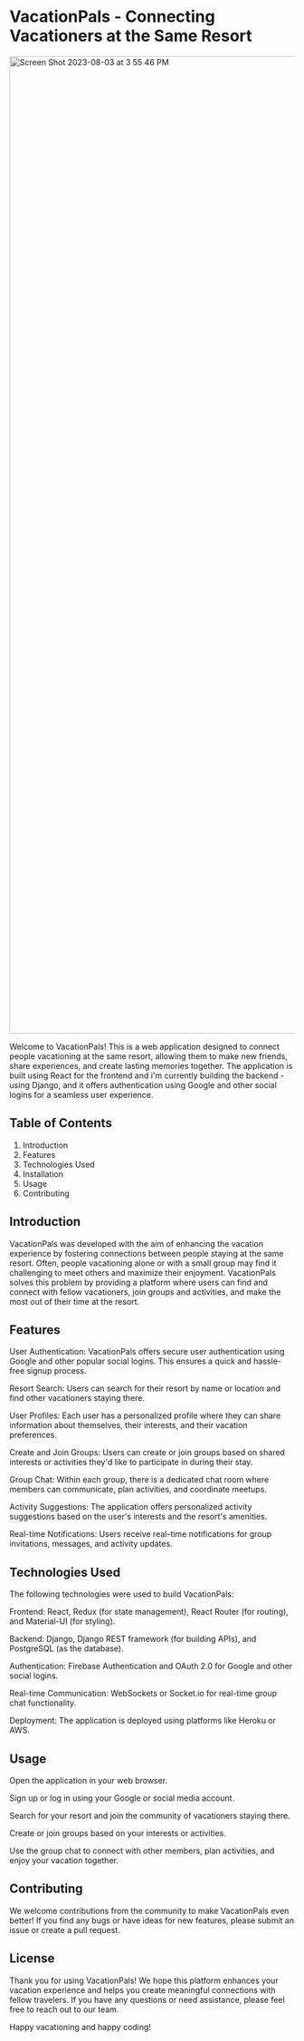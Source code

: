 # VacationPals - Connecting Vacationers at the Same Resort
<img width="1725" alt="Screen Shot 2023-08-03 at 3 55 46 PM" src="https://github.com/npardal/vacationPals/assets/109545900/a33a3556-fc2f-4693-b80c-79322975bf88">

Welcome to VacationPals! This is a web application designed to connect people vacationing at the same resort, allowing them to make new friends, share experiences, and create lasting memories together. The application is built using React for the frontend and i'm currently building the backend - using Django, and it offers authentication using Google and other social logins for a seamless user experience.

## Table of Contents
1. Introduction
2. Features
3. Technologies Used
4. Installation
5. Usage
6. Contributing

## Introduction
VacationPals was developed with the aim of enhancing the vacation experience by fostering connections between people staying at the same resort. Often, people vacationing alone or with a small group may find it challenging to meet others and maximize their enjoyment. VacationPals solves this problem by providing a platform where users can find and connect with fellow vacationers, join groups and activities, and make the most out of their time at the resort.

## Features
User Authentication: VacationPals offers secure user authentication using Google and other popular social logins. This ensures a quick and hassle-free signup process.

Resort Search: Users can search for their resort by name or location and find other vacationers staying there.

User Profiles: Each user has a personalized profile where they can share information about themselves, their interests, and their vacation preferences.

Create and Join Groups: Users can create or join groups based on shared interests or activities they'd like to participate in during their stay.

Group Chat: Within each group, there is a dedicated chat room where members can communicate, plan activities, and coordinate meetups.

Activity Suggestions: The application offers personalized activity suggestions based on the user's interests and the resort's amenities.

Real-time Notifications: Users receive real-time notifications for group invitations, messages, and activity updates.

## Technologies Used
The following technologies were used to build VacationPals:

Frontend: React, Redux (for state management), React Router (for routing), and Material-UI (for styling).

Backend: Django, Django REST framework (for building APIs), and PostgreSQL (as the database).

Authentication: Firebase Authentication and OAuth 2.0 for Google and other social logins.

Real-time Communication: WebSockets or Socket.io for real-time group chat functionality.

Deployment: The application is deployed using platforms like Heroku or AWS.


## Usage
Open the application in your web browser.

Sign up or log in using your Google or social media account.

Search for your resort and join the community of vacationers staying there.

Create or join groups based on your interests or activities.

Use the group chat to connect with other members, plan activities, and enjoy your vacation together.

## Contributing
We welcome contributions from the community to make VacationPals even better! If you find any bugs or have ideas for new features, please submit an issue or create a pull request.

## License
Thank you for using VacationPals! We hope this platform enhances your vacation experience and helps you create meaningful connections with fellow travelers. If you have any questions or need assistance, please feel free to reach out to our team.

Happy vacationing and happy coding!
